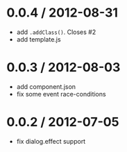 
0.0.4 / 2012-08-31 
==================

  * add `.addClass()`. Closes #2
  * add template.js

0.0.3 / 2012-08-03 
==================

  * add component.json
  * fix some event race-conditions

0.0.2 / 2012-07-05 
==================

  * fix dialog.effect support
